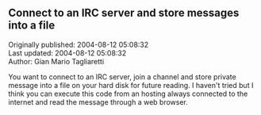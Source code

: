 ## Connect to an IRC server and store messages into a file  
Originally published: 2004-08-12 05:08:32  
Last updated: 2004-08-12 05:08:32  
Author: Gian Mario Tagliaretti  
  
You want to connect to an IRC server, join a channel and store private message into a file on your hard disk for future reading.
I haven't tried but I think you can execute this code from an hosting always connected to the internet and read the message through a web browser.
